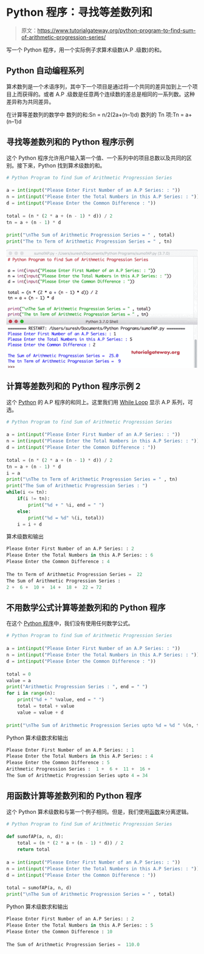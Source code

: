 # Python 程序：寻找等差数列和

> 原文：<https://www.tutorialgateway.org/python-program-to-find-sum-of-arithmetic-progression-series/>

写一个 Python 程序，用一个实际例子求算术级数(A.P .级数)的和。

## Python 自动编程系列

算术数列是一个术语序列，其中下一个项目是通过将一个共同的差异加到上一个项目上而获得的。或者 A.P .级数是任意两个连续数的差总是相同的一系列数。这种差异称为共同差异。

在计算等差数列的数学中
数列的和:Sn = n/2(2a+(n–1)d)
数列的 Tn 项:Tn = a+(n–1)d

## 寻找等差数列和的 Python 程序示例

这个 Python 程序允许用户输入第一个值、一个系列中的项目总数以及共同的区别。接下来，Python 找到算术级数的和。

```py
# Python Program to find Sum of Arithmetic Progression Series

a = int(input("Please Enter First Number of an A.P Series: : "))
n = int(input("Please Enter the Total Numbers in this A.P Series: : "))
d = int(input("Please Enter the Common Difference : "))

total = (n * (2 * a + (n - 1) * d)) / 2
tn = a + (n - 1) * d

print("\nThe Sum of Arithmetic Progression Series = " , total)
print("The tn Term of Arithmetic Progression Series = " , tn)
```

![Python Program to find Sum of Arithmetic Progression Series 1](img/9c0d433841ae2df65a591a9548c0c542.png)

## 计算等差数列和的 Python 程序示例 2

这个 [Python](https://www.tutorialgateway.org/python-tutorial/) 的 A.P 程序的和同上。这里我们用 [While Loop](https://www.tutorialgateway.org/python-while-loop/) 显示 A.P 系列，可选。

```py
# Python Program to find Sum of Arithmetic Progression Series

a = int(input("Please Enter First Number of an A.P Series: : "))
n = int(input("Please Enter the Total Numbers in this A.P Series: : "))
d = int(input("Please Enter the Common Difference : "))

total = (n * (2 * a + (n - 1) * d)) / 2
tn = a + (n - 1) * d
i = a
print("\nThe tn Term of Arithmetic Progression Series = " , tn)
print("The Sum of Arithmetic Progression Series : ")
while(i <= tn):
    if(i != tn):
        print("%d + " %i, end = " ")
    else:
        print("%d = %d" %(i, total))
    i = i + d
```

算术级数和输出

```py
Please Enter First Number of an A.P Series: : 2
Please Enter the Total Numbers in this A.P Series: : 6
Please Enter the Common Difference : 4

The tn Term of Arithmetic Progression Series =  22
The Sum of Arithmetic Progression Series : 
2 +  6 +  10 +  14 +  18 +  22 = 72
```

## 不用数学公式计算等差数列和的 Python 程序

在这个 [Python 程序](https://www.tutorialgateway.org/python-programming-examples/)中，我们没有使用任何数学公式。

```py
# Python Program to find Sum of Arithmetic Progression Series

a = int(input("Please Enter First Number of an A.P Series: : "))
n = int(input("Please Enter the Total Numbers in this A.P Series: : "))
d = int(input("Please Enter the Common Difference : "))

total = 0
value = a
print("Arithmetic Progression Series : ", end = " ")
for i in range(n):
    print("%d + " %value, end = " ")
    total = total + value
    value = value + d

print("\nThe Sum of Arithmetic Progression Series upto %d = %d " %(n, total))
```

Python 算术级数求和输出

```py
Please Enter First Number of an A.P Series: : 1
Please Enter the Total Numbers in this A.P Series: : 4
Please Enter the Common Difference : 5
Arithmetic Progression Series :  1 +  6 +  11 +  16 +  
The Sum of Arithmetic Progression Series upto 4 = 34 
```

## 用函数计算等差数列和的 Python 程序

这个 Python 算术级数和与第一个例子相同。但是，我们使用[函数](https://www.tutorialgateway.org/functions-in-python/)来分离逻辑。

```py
# Python Program to find Sum of Arithmetic Progression Series

def sumofAP(a, n, d):
    total = (n * (2 * a + (n - 1) * d)) / 2
    return total

a = int(input("Please Enter First Number of an A.P Series: : "))
n = int(input("Please Enter the Total Numbers in this A.P Series: : "))
d = int(input("Please Enter the Common Difference : "))

total = sumofAP(a, n, d)
print("\nThe Sum of Arithmetic Progression Series = " , total)
```

Python 算术级数求和输出

```py
Please Enter First Number of an A.P Series: : 2
Please Enter the Total Numbers in this A.P Series: : 5
Please Enter the Common Difference : 10

The Sum of Arithmetic Progression Series =  110.0
```